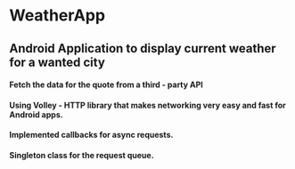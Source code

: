 # WeatherApp
## Android Application to display current weather for a wanted city

#### Fetch the data for the quote from a third - party API
#### Using Volley - HTTP library that makes networking very easy and fast for Android apps.
#### Implemented callbacks for async requests.
#### Singleton class for the request queue.